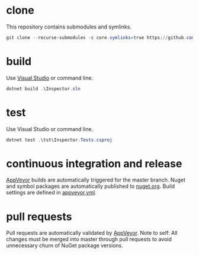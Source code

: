 # clone
This repository contains submodules and symlinks.
```PowerShell
git clone --recurse-submodules -c core.symlinks=true https://github.com/olegsych/inspector.git
```

# build
Use [Visual Studio](https://visualstudio.microsoft.com/downloads) or command line.
```PowerShell
dotnet build .\Inspector.sln
```

# test
Use Visual Studio or command line.
```PowerShell
dotnet test .\tst\Inspector.Tests.csproj
```

# continuous integration and release
[AppVeyor](https://ci.appveyor.com/project/olegsych/inspector) builds are automatically triggered for the master branch.
Nuget and symbol packages are automatically published to [nuget.org](https://www.nuget.org/packages/inspector).
Build settings are defined in [appveyor.yml](.\appveyor.yml).

# pull requests
Pull requests are automatically validated by [AppVeyor](https://ci.appveyor.com/project/olegsych/inspector).
Note to self: All changes must be merged into master through pull requests to avoid unnecessary churn of NuGet package versions.
